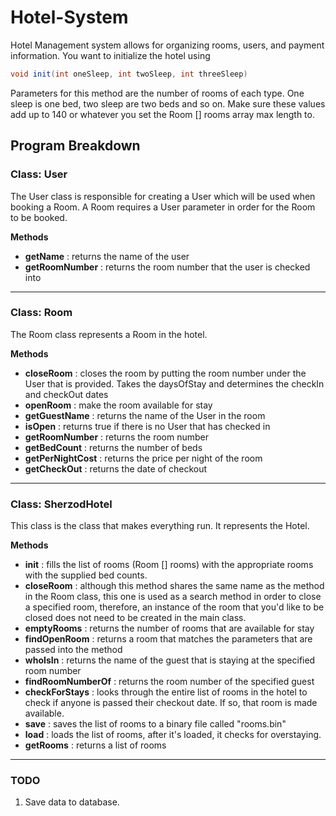 # Hotel-System

Hotel Management system allows for organizing rooms, users, and payment information. You want to initialize the hotel using

```java
void init(int oneSleep, int twoSleep, int threeSleep)
```
Parameters for this method are the number of rooms of each type. One sleep is one bed, two sleep are two beds and so on. Make sure these values add up to 140 or whatever you set the Room [] rooms array max length to.

## Program Breakdown
### Class: User
The User class is responsible for creating a User which will be used when booking a Room. A Room requires a User parameter in order for the Room to be booked. 

**Methods**
- **getName** : returns the name of the user
- **getRoomNumber** : returns the room number that the user is checked into
___
### Class: Room
The Room class represents a Room in the hotel.

**Methods**
- **closeRoom** : closes the room by putting the room number under the User that is provided. Takes the daysOfStay and determines the checkIn and checkOut dates
- **openRoom** : make the room available for stay
- **getGuestName** : returns the name of the User in the room
- **isOpen** : returns true if there is no User that has checked in
- **getRoomNumber** : returns the room number
- **getBedCount** : returns the number of beds
- **getPerNightCost** : returns the price per night of the room
- **getCheckOut** : returns the date of checkout
___
### Class: SherzodHotel
This class is the class that makes everything run. It represents the Hotel.

**Methods**
- **init** : fills the list of rooms (Room [] rooms) with the appropriate rooms with the supplied bed counts.
- **closeRoom** : although this method shares the same name as the method in the Room class, this one is used as a search method in order to close a specified room, therefore, an instance of the room that you'd like to be closed does not need to be created in the main class.
- **emptyRooms** : returns the number of rooms that are available for stay
- **findOpenRoom** : returns a room that matches the parameters that are passed into the method
- **whoIsIn** : returns the name of the guest that is staying at the specified room number
- **findRoomNumberOf** : returns the room number of the specified guest
- **checkForStays** : looks through the entire list of rooms in the hotel to check if anyone is passed their checkout date. If so, that room is made available.
- **save** : saves the list of rooms to a binary file called "rooms.bin"
- **load** : loads the list of rooms, after it's loaded, it checks for overstaying.
- **getRooms** : returns a list of rooms
___
### TODO
1. Save data to database.
